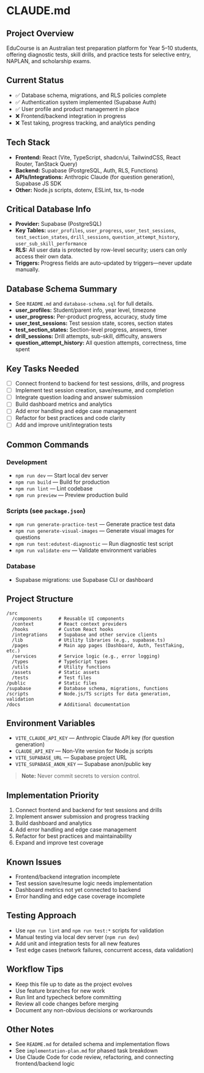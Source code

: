# CLAUDE.md

## Project Overview
EduCourse is an Australian test preparation platform for Year 5–10 students, offering diagnostic tests, skill drills, and practice tests for selective entry, NAPLAN, and scholarship exams.

## Current Status
- ✅ Database schema, migrations, and RLS policies complete
- ✅ Authentication system implemented (Supabase Auth)
- ✅ User profile and product management in place
- ❌ Frontend/backend integration in progress
- ❌ Test taking, progress tracking, and analytics pending

## Tech Stack
- **Frontend:** React (Vite, TypeScript, shadcn/ui, TailwindCSS, React Router, TanStack Query)
- **Backend:** Supabase (PostgreSQL, Auth, RLS, Functions)
- **APIs/Integrations:** Anthropic Claude (for question generation), Supabase JS SDK
- **Other:** Node.js scripts, dotenv, ESLint, tsx, ts-node

## Critical Database Info
- **Provider:** Supabase (PostgreSQL)
- **Key Tables:** `user_profiles`, `user_progress`, `user_test_sessions`, `test_section_states`, `drill_sessions`, `question_attempt_history`, `user_sub_skill_performance`
- **RLS:** All user data is protected by row-level security; users can only access their own data.
- **Triggers:** Progress fields are auto-updated by triggers—never update manually.

## Database Schema Summary
- See `README.md` and `database-schema.sql` for full details.
- **user_profiles:** Student/parent info, year level, timezone
- **user_progress:** Per-product progress, accuracy, study time
- **user_test_sessions:** Test session state, scores, section states
- **test_section_states:** Section-level progress, answers, timer
- **drill_sessions:** Drill attempts, sub-skill, difficulty, answers
- **question_attempt_history:** All question attempts, correctness, time spent

## Key Tasks Needed
- [ ] Connect frontend to backend for test sessions, drills, and progress
- [ ] Implement test session creation, save/resume, and completion
- [ ] Integrate question loading and answer submission
- [ ] Build dashboard metrics and analytics
- [ ] Add error handling and edge case management
- [ ] Refactor for best practices and code clarity
- [ ] Add and improve unit/integration tests

## Common Commands

### Development
- `npm run dev` — Start local dev server
- `npm run build` — Build for production
- `npm run lint` — Lint codebase
- `npm run preview` — Preview production build

### Scripts (see `package.json`)
- `npm run generate-practice-test` — Generate practice test data
- `npm run generate-visual-images` — Generate visual images for questions
- `npm run test:edutest-diagnostic` — Run diagnostic test script
- `npm run validate-env` — Validate environment variables

### Database
- Supabase migrations: use Supabase CLI or dashboard

## Project Structure

```
/src
  /components      # Reusable UI components
  /context         # React context providers
  /hooks           # Custom React hooks
  /integrations    # Supabase and other service clients
  /lib             # Utility libraries (e.g., supabase.ts)
  /pages           # Main app pages (Dashboard, Auth, TestTaking, etc.)
  /services        # Service logic (e.g., error logging)
  /types           # TypeScript types
  /utils           # Utility functions
  /assets          # Static assets
  /tests           # Test files
/public            # Static files
/supabase          # Database schema, migrations, functions
/scripts           # Node.js/TS scripts for data generation, validation
/docs              # Additional documentation
```

## Environment Variables

- `VITE_CLAUDE_API_KEY` — Anthropic Claude API key (for question generation)
- `CLAUDE_API_KEY` — Non-Vite version for Node.js scripts
- `VITE_SUPABASE_URL` — Supabase project URL
- `VITE_SUPABASE_ANON_KEY` — Supabase anon/public key

> **Note:** Never commit secrets to version control.

## Implementation Priority

1. Connect frontend and backend for test sessions and drills
2. Implement answer submission and progress tracking
3. Build dashboard and analytics
4. Add error handling and edge case management
5. Refactor for best practices and maintainability
6. Expand and improve test coverage

## Known Issues

- Frontend/backend integration incomplete
- Test session save/resume logic needs implementation
- Dashboard metrics not yet connected to backend
- Error handling and edge case coverage incomplete

## Testing Approach

- Use `npm run lint` and `npm run test:*` scripts for validation
- Manual testing via local dev server (`npm run dev`)
- Add unit and integration tests for all new features
- Test edge cases (network failures, concurrent access, data validation)

## Workflow Tips

- Keep this file up to date as the project evolves
- Use feature branches for new work
- Run lint and typecheck before committing
- Review all code changes before merging
- Document any non-obvious decisions or workarounds

## Other Notes

- See `README.md` for detailed schema and implementation flows
- See `implementation-plan.md` for phased task breakdown
- Use Claude Code for code review, refactoring, and connecting frontend/backend logic 